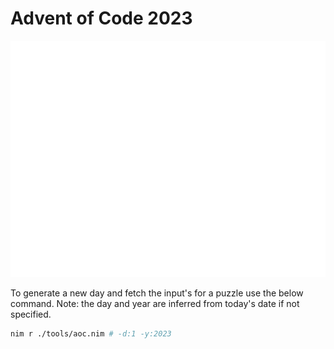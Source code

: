 # Advent of Code 2023

<div align="center">
  <img
      src="./assets/tree.svg"
      alt="christmas tree"
      width="600"
  >
</div>

To generate a new day and fetch the input's for a puzzle use the below command.
Note: the day and year are inferred from today's date if not specified.

```sh
nim r ./tools/aoc.nim # -d:1 -y:2023
```
